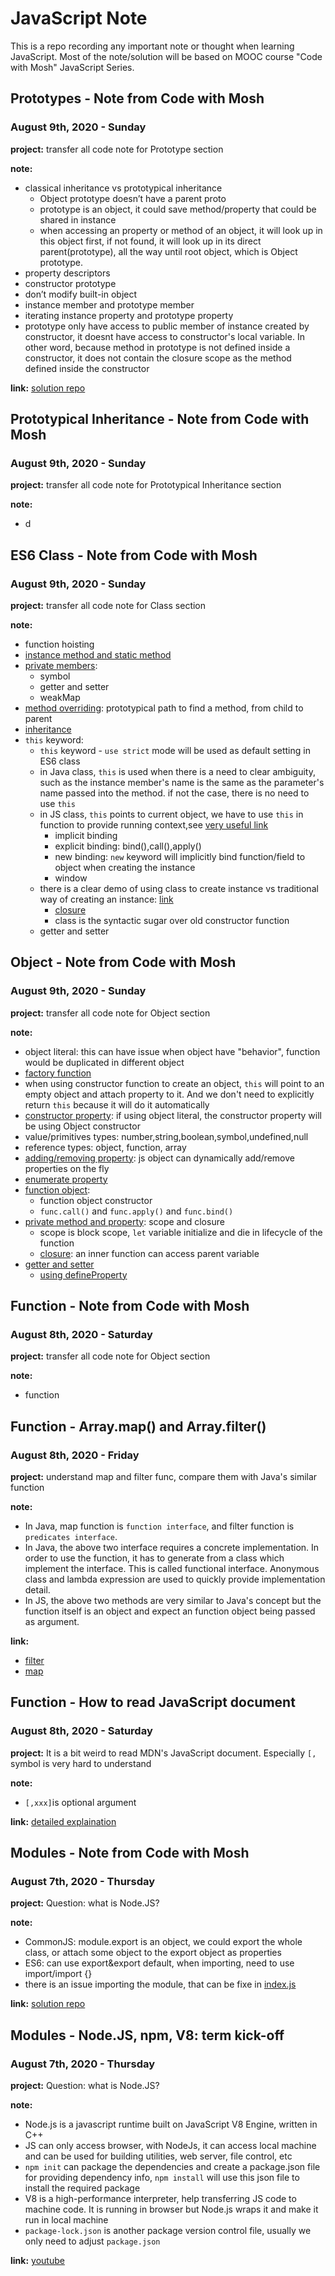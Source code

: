 # JavaScript Note

This is a repo recording any important note or thought when learning JavaScript. Most of the note/solution will be based on MOOC course "Code with Mosh" JavaScript Series.

## Prototypes - Note from Code with Mosh

### August 9th, 2020 - Sunday

**project:** transfer all code note for Prototype section

**note:**

- classical inheritance vs prototypical inheritance
  - Object prototype doesn’t have a parent proto
  - prototype is an object, it could save method/property that could be shared in instance
  - when accessing an property or method of an object, it will look up in this object first, if not found, it will look up in its direct parent(prototype), all the way until root object, which is Object prototype.
- property descriptors
- constructor prototype
- don’t modify built-in object
- instance member and prototype member
- iterating instance property and prototype property
- prototype only have access to public member of instance created by constructor, it doesnt have access to constructor's local variable. In other word, because method in prototype is not defined inside a constructor, it does not contain the closure scope as the method defined inside the constructor

**link:** [solution repo](https://github.com/caffeineGMT/JavaScript_Learning/blob/master/class/prototypes.js)

## Prototypical Inheritance - Note from Code with Mosh

### August 9th, 2020 - Sunday

**project:** transfer all code note for Prototypical Inheritance section

**note:**

- d

## ES6 Class - Note from Code with Mosh

### August 9th, 2020 - Sunday

**project:** transfer all code note for Class section

**note:**

- function hoisting
- [instance method and static method](https://github.com/caffeineGMT/JavaScript_Learning/blob/master/class/classes.js)
- [private members](https://github.com/caffeineGMT/JavaScript_Learning/blob/master/class/classes.js):
  - symbol
  - getter and setter
  - weakMap
- [method overriding](https://github.com/caffeineGMT/JavaScript_Learning/blob/master/class/classes.js): prototypical path to find a method, from child to parent
- [inheritance](https://github.com/caffeineGMT/JavaScript_Learning/blob/master/class/classes.js)
- `this` keyword:
  - `this` keyword - `use strict` mode will be used as default setting in ES6 class
  - in Java class, `this` is used when there is a need to clear ambiguity, such as the instance member's name is the same as the parameter's name passed into the method. if not the case, there is no need to use `this`
  - in JS class, `this` points to current object, we have to use `this` in function to provide running context,see [very useful link](https://www.youtube.com/watch?v=zE9iro4r918)
    - implicit binding
    - explicit binding: bind(),call(),apply()
    - new binding: `new` keyword will implicitly bind function/field to object when creating the instance
    - window
  - there is a clear demo of using class to create instance vs traditional way of creating an instance: [link](https://github.com/caffeineGMT/JavaScript_Learning/blob/master/objects/stopWatch.js)
    - [closure](https://developer.mozilla.org/en-US/docs/Web/JavaScript/Closures)
    - class is the syntactic sugar over old constructor function
  - getter and setter

## Object - Note from Code with Mosh

### August 9th, 2020 - Sunday

**project:** transfer all code note for Object section

**note:**

- object literal: this can have issue when object have "behavior", function would be duplicated in different object
- [factory function](https://github.com/caffeineGMT/JavaScript_Learning/blob/master/objects/factoryFunction&constructorFunction.js)
- when using constructor function to create an object, `this` will point to an empty object and attach property to it. And we don't need to explicitly return `this` because it will do it automatically
- [constructor property](https://github.com/caffeineGMT/JavaScript_Learning/blob/master/objects/constructorProperty.js): if using object literal, the constructor property will be using Object constructor
- value/primitives types: number,string,boolean,symbol,undefined,null
- reference types: object, function, array
- [adding/removing property](https://github.com/caffeineGMT/JavaScript_Learning/blob/master/objects/add&removeProperties.js): js object can dynamically add/remove properties on the fly
- [enumerate property](https://github.com/caffeineGMT/JavaScript_Learning/blob/master/objects/enumerateProperty.js)
- [function object](https://github.com/caffeineGMT/JavaScript_Learning/blob/master/objects/functionObject.js):
  - function object constructor
  - `func.call()` and `func.apply()` and `func.bind()`
- [private method and property](https://github.com/caffeineGMT/JavaScript_Learning/blob/master/objects/privateMethod&property.js): scope and closure
  - scope is block scope, `let` variable initialize and die in lifecycle of the function
  - [closure](https://developer.mozilla.org/en-US/docs/Web/JavaScript/Closures): an inner function can access parent variable
- [getter and setter](https://github.com/caffeineGMT/JavaScript_Learning/blob/master/objects/getter&setter.js)
  - [using defineProperty](https://developer.mozilla.org/en-US/docs/Web/JavaScript/Reference/Global_Objects/Object/defineProperty)

## Function - Note from Code with Mosh

### August 8th, 2020 - Saturday

**project:** transfer all code note for Object section

**note:**

- function

## Function - Array.map() and Array.filter()

### August 8th, 2020 - Friday

**project:** understand map and filter func, compare them with Java's similar function

**note:**

- In Java, map function is `function interface`, and filter function is `predicates interface`.
- In Java, the above two interface requires a concrete implementation. In order to use the function, it has to generate from a class which implement the interface. This is called functional interface. Anonymous class and lambda expression are used to quickly provide implementation detail.
- In JS, the above two methods are very similar to Java's concept but the function itself is an object and expect an function object being passed as argument.

**link:**

- [filter](https://developer.mozilla.org/en-US/docs/Web/JavaScript/Reference/Global_Objects/Array/filter)
- [map](https://developer.mozilla.org/en-US/docs/Web/JavaScript/Reference/Global_Objects/Array/map)

## Function - How to read JavaScript document

### August 8th, 2020 - Saturday

**project:** It is a bit weird to read MDN's JavaScript document. Especially `[,` symbol is very hard to understand

**note:**

- `[,xxx]`is optional argument

**link:** [detailed explaination](http://cassandrawilcox.me/beginners-guide-developer-documentation/)

## Modules - Note from Code with Mosh

### August 7th, 2020 - Thursday

**project:** Question: what is Node.JS?

**note:**

- CommonJS: module.export is an object, we could export the whole class, or attach some object to the export object as properties
- ES6: can use export&export default, when importing, need to use import/import {}
- there is an issue importing the module, that can be fixe in [index.js](https://ui.dev/javascript-modules-iifes-commonjs-esmodules/)

**link:** [solution repo](../module)

## Modules - Node.JS, npm, V8: term kick-off

### August 7th, 2020 - Thursday

**project:** Question: what is Node.JS?

**note:**

- Node.js is a javascript runtime built on JavaScript V8 Engine, written in C++
- JS can only access browser, with NodeJs, it can access local machine and can be used for building utilities, web server, file control, etc
- `npm init` can package the dependencies and create a package.json file for providing dependency info, `npm install` will use this json file to install the required package
- V8 is a high-performance interpreter, help transferring JS code to machine code. It is running in browser but Node.js wraps it and make it run in local machine
- `package-lock.json` is another package version control file, usually we only need to adjust `package.json`

**link:** [youtube](https://www.youtube.com/watch?v=pU9Q6oiQNd0)
